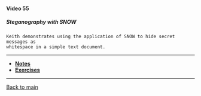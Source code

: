 #### Video 55

##### Steganography with SNOW

```
Keith demonstrates using the application of SNOW to hide secret messages as
whitespace in a simple text document.
```

---

- **[Notes](notes.md)**
- **[Exercises](exercises.md)**

---

[Back to main](https://github.com/rot0xd/CBTNuggets/blob/master/CEHv9/README.md)

